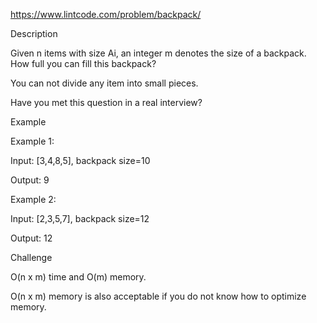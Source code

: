 https://www.lintcode.com/problem/backpack/

Description


Given n items with size Ai, an integer m denotes the size of a backpack. How full you can fill this backpack?

You can not divide any item into small pieces.

Have you met this question in a real interview?  

Example

Example 1:

Input:  [3,4,8,5], backpack size=10

Output:  9

Example 2:

Input:  [2,3,5,7], backpack size=12

Output:  12
	

Challenge

O(n x m) time and O(m) memory.

O(n x m) memory is also acceptable if you do not know how to optimize memory.

